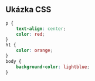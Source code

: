 ## Ukázka CSS

```css
p {
	text-align: center;
	color: red;
}
h1 {
	color: orange;
}
body {
	background-color: lightblue;
}
```
